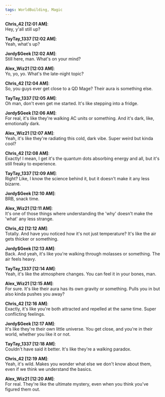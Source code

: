 ```yaml
---
tags: WorldBuilding, Magic
---
```

**Chris_42 [12:01 AM]**:  
Hey, y'all still up?

**TayTay_1337 [12:02 AM]**:  
Yeah, what's up?

**Jordy$Geek [12:02 AM]**:  
Still here, man. What's on your mind?

**Alex_Wiz21 [12:03 AM]**:  
Yo, yo, yo. What's the late-night topic?

**Chris_42 [12:04 AM]**:  
So, you guys ever get close to a QD Mage? Their aura is something else.

**TayTay_1337 [12:05 AM]**:  
Oh man, don't even get me started. It's like stepping into a fridge.

**Jordy$Geek [12:06 AM]**:  
For real, it's like they're walking AC units or something. And it's dark, like, emotionally dark.

**Alex_Wiz21 [12:07 AM]**:  
Yeah, it's like they're radiating this cold, dark vibe. Super weird but kinda cool?

**Chris_42 [12:08 AM]**:  
Exactly! I mean, I get it's the quantum dots absorbing energy and all, but it's still freaky to experience.

**TayTay_1337 [12:09 AM]**:  
Right? Like, I know the science behind it, but it doesn't make it any less bizarre.

**Jordy$Geek [12:10 AM]**:  
BRB, snack time.

**Alex_Wiz21 [12:11 AM]**:  
It's one of those things where understanding the 'why' doesn't make the 'what' any less strange.

**Chris_42 [12:12 AM]**:  
Totally. And have you noticed how it's not just temperature? It's like the air gets thicker or something.

**Jordy$Geek [12:13 AM]**:  
Back. And yeah, it's like you're walking through molasses or something. The air feels heavy.

**TayTay_1337 [12:14 AM]**:  
Yeah, it's like the atmosphere changes. You can feel it in your bones, man.

**Alex_Wiz21 [12:15 AM]**:  
For sure. It's like their aura has its own gravity or something. Pulls you in but also kinda pushes you away?

**Chris_42 [12:16 AM]**:  
Exactly, it's like you're both attracted and repelled at the same time. Super conflicting feelings.

**Jordy$Geek [12:17 AM]**:  
It's like they're their own little universe. You get close, and you're in their world, whether you like it or not.

**TayTay_1337 [12:18 AM]**:  
Couldn't have said it better. It's like they're a walking paradox.

**Chris_42 [12:19 AM]**:  
Yeah, it's wild. Makes you wonder what else we don't know about them, even if we think we understand the basics.

**Alex_Wiz21 [12:20 AM]**:  
For real. They're like the ultimate mystery, even when you think you've figured them out.